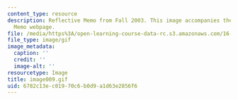 ```yaml
---
content_type: resource
description: Reflective Memo from Fall 2003. This image accompanies the Reflective
  Memo webpage.
file: /media/https%3A/open-learning-course-data-rc.s3.amazonaws.com/16-01-unified-engineering-i-ii-iii-iv-fall-2005-spring-2006/6782c13ec01970c6b0d9a1d63e2856f6_image009.gif
file_type: image/gif
image_metadata:
  caption: ''
  credit: ''
  image-alt: ''
resourcetype: Image
title: image009.gif
uid: 6782c13e-c019-70c6-b0d9-a1d63e2856f6
---
```

